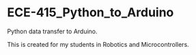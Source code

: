 # ECE-415_Python_to_Arduino
Python data transfer to Arduino.

This is created for my students in Robotics and Microcontrollers.
